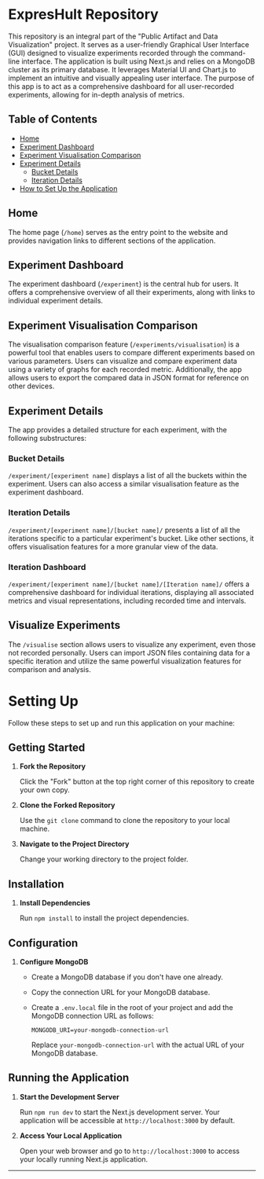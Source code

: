 # ExpresHult Repository

This repository is an integral part of the "Public Artifact and Data Visualization" project. It serves as a user-friendly Graphical User Interface (GUI) designed to visualize experiments recorded through the command-line interface. The application is built using Next.js and relies on a MongoDB cluster as its primary database. It leverages Material UI and Chart.js to implement an intuitive and visually appealing user interface. The purpose of this app is to act as a comprehensive dashboard for all user-recorded experiments, allowing for in-depth analysis of metrics.

## Table of Contents
- [Home](#home)
- [Experiment Dashboard](#experiment-dashboard)
- [Experiment Visualisation Comparison](#experiment-visualisation-comparison)
- [Experiment Details](#experiment-details)
  - [Bucket Details](#bucket-details)
  - [Iteration Details](#iteration-details)
- [How to Set Up the Application](#setting-up)

## Home
The home page (`/home`) serves as the entry point to the website and provides navigation links to different sections of the application.

## Experiment Dashboard
The experiment dashboard (`/experiment`) is the central hub for users. It offers a comprehensive overview of all their experiments, along with links to individual experiment details.

## Experiment Visualisation Comparison
The visualisation comparison feature (`/experiments/visualisation`) is a powerful tool that enables users to compare different experiments based on various parameters. Users can visualize and compare experiment data using a variety of graphs for each recorded metric. Additionally, the app allows users to export the compared data in JSON format for reference on other devices.

## Experiment Details
The app provides a detailed structure for each experiment, with the following substructures:

### Bucket Details
`/experiment/[experiment name]` displays a list of all the buckets within the experiment. Users can also access a similar visualisation feature as the experiment dashboard.

### Iteration Details
`/experiment/[experiment name]/[bucket name]/` presents a list of all the iterations specific to a particular experiment's bucket. Like other sections, it offers visualisation features for a more granular view of the data.

### Iteration Dashboard
`/experiment/[experiment name]/[bucket name]/[Iteration name]/` offers a comprehensive dashboard for individual iterations, displaying all associated metrics and visual representations, including recorded time and intervals.

## Visualize Experiments
The `/visualise` section allows users to visualize any experiment, even those not recorded personally. Users can import JSON files containing data for a specific iteration and utilize the same powerful visualization features for comparison and analysis.

# Setting Up

Follow these steps to set up and run this application on your machine:

## Getting Started

1. **Fork the Repository**

   Click the "Fork" button at the top right corner of this repository to create your own copy.

2. **Clone the Forked Repository**

   Use the `git clone` command to clone the repository to your local machine.

3. **Navigate to the Project Directory**

   Change your working directory to the project folder.

## Installation

1. **Install Dependencies**

   Run `npm install` to install the project dependencies.

## Configuration

1. **Configure MongoDB**

   - Create a MongoDB database if you don't have one already.
   - Copy the connection URL for your MongoDB database.
   - Create a `.env.local` file in the root of your project and add the MongoDB connection URL as follows:

     ```env
     MONGODB_URI=your-mongodb-connection-url
     ```

     Replace `your-mongodb-connection-url` with the actual URL of your MongoDB database.

## Running the Application

1. **Start the Development Server**

   Run `npm run dev` to start the Next.js development server. Your application will be accessible at `http://localhost:3000` by default.

2. **Access Your Local Application**

   Open your web browser and go to `http://localhost:3000` to access your locally running Next.js application.




---


